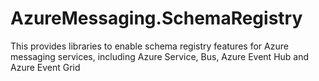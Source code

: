# AzureMessaging.SchemaRegistry
This provides libraries to enable schema registry features for Azure messaging services, including Azure Service, Bus, Azure Event Hub and Azure Event Grid
